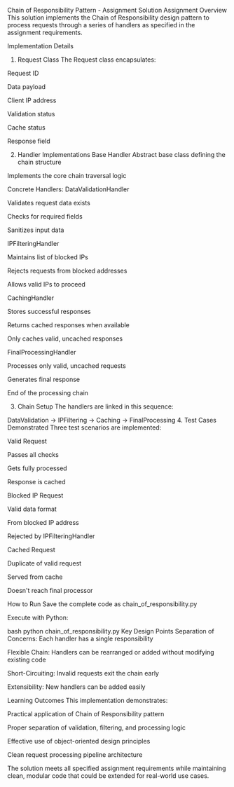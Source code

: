 Chain of Responsibility Pattern - Assignment Solution
Assignment Overview
This solution implements the Chain of Responsibility design pattern to process requests through a series of handlers as specified in the assignment requirements.

Implementation Details
1. Request Class
The Request class encapsulates:

Request ID

Data payload

Client IP address

Validation status

Cache status

Response field

2. Handler Implementations
Base Handler
Abstract base class defining the chain structure

Implements the core chain traversal logic

Concrete Handlers:
DataValidationHandler

Validates request data exists

Checks for required fields

Sanitizes input data

IPFilteringHandler

Maintains list of blocked IPs

Rejects requests from blocked addresses

Allows valid IPs to proceed

CachingHandler

Stores successful responses

Returns cached responses when available

Only caches valid, uncached responses

FinalProcessingHandler

Processes only valid, uncached requests

Generates final response

End of the processing chain

3. Chain Setup
The handlers are linked in this sequence:

DataValidation → IPFiltering → Caching → FinalProcessing
4. Test Cases Demonstrated
Three test scenarios are implemented:

Valid Request

Passes all checks

Gets fully processed

Response is cached

Blocked IP Request

Valid data format

From blocked IP address

Rejected by IPFilteringHandler

Cached Request

Duplicate of valid request

Served from cache

Doesn't reach final processor

How to Run
Save the complete code as chain_of_responsibility.py

Execute with Python:

bash
python chain_of_responsibility.py
Key Design Points
Separation of Concerns: Each handler has a single responsibility

Flexible Chain: Handlers can be rearranged or added without modifying existing code

Short-Circuiting: Invalid requests exit the chain early

Extensibility: New handlers can be added easily

Learning Outcomes
This implementation demonstrates:

Practical application of Chain of Responsibility pattern

Proper separation of validation, filtering, and processing logic

Effective use of object-oriented design principles

Clean request processing pipeline architecture

The solution meets all specified assignment requirements while maintaining clean, modular code that could be extended for real-world use cases.
